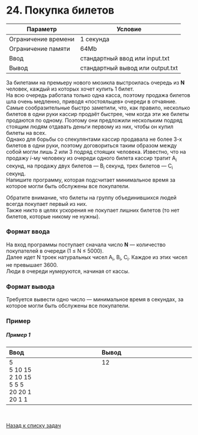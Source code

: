 # 24. Покупка билетов

| Параметр            | Условие                          |
|---------------------|----------------------------------|
| Ограничение времени | 1 секунда                        |
| Ограничение памяти  | 64Mb                             |
| Ввод                | стандартный ввод или input.txt   |
| Вывод               | стандартный вывод или output.txt |


За билетами на премьеру нового мюзикла выстроилась очередь из **N** человек, 
каждый из которых хочет купить 1 билет.   
На всю очередь работала только одна касса, поэтому продажа билетов шла очень медленно, 
приводя «постояльцев» очереди в отчаяние.  
Самые сообразительные быстро заметили, что, как правило, несколько билетов в одни руки кассир продаёт 
быстрее, чем когда эти же билеты продаются по одному. Поэтому они предложили нескольким подряд 
стоящим людям отдавать деньги первому из них, чтобы он купил билеты на всех.   
Однако для борьбы со спекулянтами кассир продавала не более 3-х билетов в одни руки, поэтому договориться таким образом между собой могли лишь 2 или 3 подряд стоящих человека. 
Известно, что на продажу _i_-му человеку из очереди одного билета кассир тратит A<sub>i</sub> секунд, 
на продажу двух билетов — B<sub>i</sub> секунд, трех билетов — C<sub>i</sub> секунд.  
Напишите программу, которая подсчитает минимальное время за которое могли быть обслужены все покупатели.

Обратите внимание, что билеты на группу объединившихся людей всегда покупает первый из них.  
Также никто в целях ускорения не покупает лишних билетов (то нет билетов, которые никому не нужны).

### Формат ввода
На вход программы поступает сначала число **N** — количество покупателей в очереди (1&nbsp;≤&nbsp;N&nbsp;≤&nbsp;5000).  
Далее идет N троек натуральных чисел A<sub>i</sub>, B<sub>i</sub>, C<sub>i</sub>. Каждое из этих чисел не превышает 3600.  
Люди в очереди нумеруются, начиная от кассы.

### Формат вывода
Требуется вывести одно число — минимальное время в секундах, 
за которое могли быть обслужены все покупатели.


### Пример

##### Пример 1
<table>
    <thead>
        <tr>
            <th width="250px" align="left">Ввод</th>
            <th width="250px" align="left">Вывод</th>
        </tr>
    </thead>
    <tr>
        <td>
            5<br>
            5 10 15<br>
            2 10 15<br>
            5 5 5<br>
            20 20 1<br>
            20 1 1
        </td>
        <td>
            12<br><br><br><br><br><br>
        </td>
    </tr>
</table>


<br>

[Назад к списку задач](https://github.com/AlexAkama/yandex_algorithm/tree/main/src/main/java/training/v3b#%D0%B7%D0%B0%D0%B4%D0%B0%D1%87%D0%B8-30)